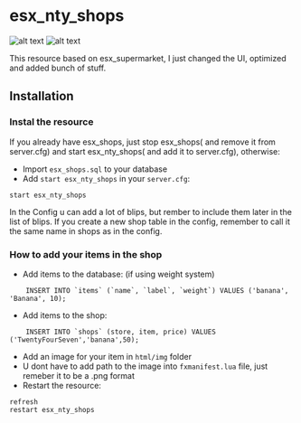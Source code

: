 # esx_nty_shops

![alt text](https://media.discordapp.net/attachments/553708167595556876/877574701357101066/unknown.png)
![alt text](https://media.discordapp.net/attachments/553708167595556876/877581510180503572/unknown.png)


This resource based on esx_supermarket, I just changed the UI, optimized and added bunch of stuff.



## Installation
### Instal the resource
If you already have esx_shops, just stop esx_shops( and remove it from server.cfg) and start esx_nty_shops( and add it to server.cfg), otherwise:
- Import `esx_shops.sql` to your database
- Add `start esx_nty_shops` in your `server.cfg`:
```
start esx_nty_shops
```

In the Config u can add a lot of blips, but rember to include them later in the list of blips.
If you create a new shop table in the config, remember to call it the same name in shops as in the config.

### How to add your items in the shop
- Add items to the database: (if using weight system)
```mysql
	INSERT INTO `items` (`name`, `label`, `weight`) VALUES ('banana', 'Banana', 10);
```
- Add items to the shop:
```mysql
	INSERT INTO `shops` (store, item, price) VALUES ('TwentyFourSeven','banana',50);
```
- Add an image for your item in `html/img` folder
- U dont have to add path to the image into `fxmanifest.lua` file, just remeber it to be a .png format
- Restart the resource:
```
refresh
restart esx_nty_shops
```

